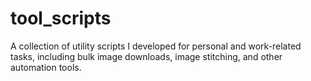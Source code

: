 # tool_scripts
A collection of utility scripts I developed for personal and work-related tasks, including bulk image downloads, image stitching, and other automation tools.
